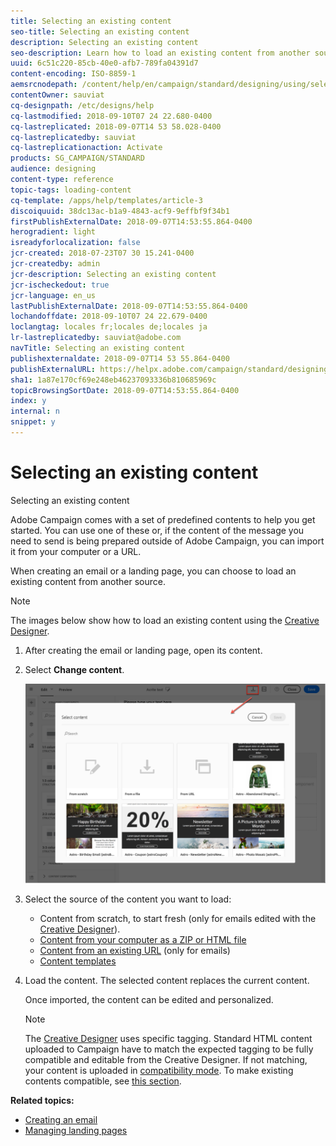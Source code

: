 ```yaml
---
title: Selecting an existing content
seo-title: Selecting an existing content
description: Selecting an existing content
seo-description: Learn how to load an existing content from another source when creating an email or a landing page.
uuid: 6c51c220-85cb-40e0-afb7-789fa04391d7
content-encoding: ISO-8859-1
aemsrcnodepath: /content/help/en/campaign/standard/designing/using/selecting-an-existing-content
contentOwner: sauviat
cq-designpath: /etc/designs/help
cq-lastmodified: 2018-09-10T07 24 22.680-0400
cq-lastreplicated: 2018-09-07T14 53 58.028-0400
cq-lastreplicatedby: sauviat
cq-lastreplicationaction: Activate
products: SG_CAMPAIGN/STANDARD
audience: designing
content-type: reference
topic-tags: loading-content
cq-template: /apps/help/templates/article-3
discoiquuid: 38dc13ac-b1a9-4843-acf9-9effbf9f34b1
firstPublishExternalDate: 2018-09-07T14:53:55.864-0400
herogradient: light
isreadyforlocalization: false
jcr-created: 2018-07-23T07 30 15.241-0400
jcr-createdby: admin
jcr-description: Selecting an existing content
jcr-ischeckedout: true
jcr-language: en_us
lastPublishExternalDate: 2018-09-07T14:53:55.864-0400
lochandoffdate: 2018-09-10T07 24 22.679-0400
loclangtag: locales fr;locales de;locales ja
lr-lastreplicatedby: sauviat@adobe.com
navTitle: Selecting an existing content
publishexternaldate: 2018-09-07T14 53 55.864-0400
publishExternalURL: https://helpx.adobe.com/campaign/standard/designing/using/selecting-an-existing-content.html
sha1: 1a87e170cf69e248eb46237093336b810685969c
topicBrowsingSortDate: 2018-09-07T14:53:55.864-0400
index: y
internal: n
snippet: y
---
```


# Selecting an existing content

Selecting an existing content

Adobe Campaign comes with a set of predefined contents to help you get started. You can use one of these or, if the content of the message you need to send is being prepared outside of Adobe Campaign, you can import it from your computer or a URL.

When creating an email or a landing page, you can choose to load an existing content from another source.

>[!NOTE]
>
>The images below show how to load an existing content using the [Creative Designer](../../designing/using/about-email-content-design.md#using-the-creative-designer).

1. After creating the email or landing page, open its content.
1. Select **Change content**.

   ![](assets/des_loading_1.png)

1. Select the source of the content you want to load:

    * Content from scratch, to start fresh (only for emails edited with the [Creative Designer](../../designing/using/about-email-content-design.md#using-the-creative-designer)).
    * [Content from your computer as a ZIP or HTML file](../../designing/using/importing-content-from-a-file.md)
    * [Content from an existing URL](../../designing/using/importing-content-from-a-url.md) (only for emails)
    * [Content templates](../../start/using/about-templates.md#content-templates)

1. Load the content. The selected content replaces the current content.

   Once imported, the content can be edited and personalized.

   >[!NOTE]
   >
   >The [Creative Designer](../../designing/using/about-email-content-design.md#using-the-creative-designer) uses specific tagging. Standard HTML content uploaded to Campaign have to match the expected tagging to be fully compatible and editable from the Creative Designer. If not matching, your content is uploaded in [compatibility mode](../../designing/using/about-email-content-design.md#about-the-creative-designer-compatibility-mode). To make existing contents compatible, see [this section](../../designing/using/editing-existing-contents-with-the-creative-designer.md).

**Related topics:**

* [Creating an email](../../channels/using/creating-an-email.md)
* [Managing landing pages](../../channels/using/about-landing-pages.md)

